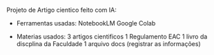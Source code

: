 Projeto de Artigo cientico feito com IA:

- Ferramentas usadas:
NotebookLM
Google Colab

- Materias usados:
3 artigos cientificos
1 Regulamento EAC
1 livro da discplina da Faculdade
1 arquivo docs (registrar as informações)